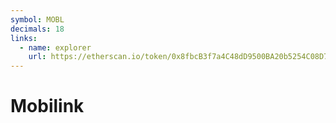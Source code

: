 ```yaml
---
symbol: MOBL
decimals: 18
links:
  - name: explorer
    url: https://etherscan.io/token/0x8fbcB3f7a4C48dD9500BA20b5254C08D75403ba1
---
```


# Mobilink
